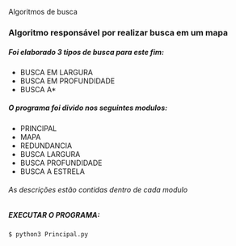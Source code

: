 Algoritmos de busca

### Algoritmo responsável por realizar busca em um mapa
##### Foi elaborado 3 tipos de busca para este fim:
* BUSCA EM LARGURA
* BUSCA EM PROFUNDIDADE
* BUSCA A*

##### O programa foi divido nos seguintes modulos:
* PRINCIPAL
* MAPA
* REDUNDANCIA
* BUSCA LARGURA
* BUSCA PROFUNDIDADE
* BUSCA A ESTRELA

###### As descrições estão contidas dentro de cada modulo

##### EXECUTAR O PROGRAMA:
    
    $ python3 Principal.py
